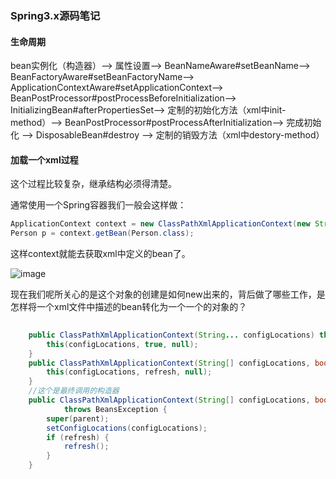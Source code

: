 ### Spring3.x源码笔记
#### 生命周期
bean实例化（构造器）--> 属性设置--> BeanNameAware#setBeanName--> 
BeanFactoryAware#setBeanFactoryName--> 
ApplicationContextAware#setApplicationContext--> 
BeanPostProcessor#postProcessBeforeInitialization--> 
InitializingBean#afterPropertiesSet--> 定制的初始化方法（xml中init-method）--> 
BeanPostProcessor#postProcessAfterInitialization--> 完成初始化 --> 
DisposableBean#destroy --> 定制的销毁方法（xml中destory-method）


#### 加载一个xml过程

这个过程比较复杂，继承结构必须得清楚。

通常使用一个Spring容器我们一般会这样做：
```java
ApplicationContext context = new ClassPathXmlApplicationContext(new String[]{"services.xml"});
Person p = context.getBean(Person.class);
```
这样context就能去获取xml中定义的bean了。

![image](http://7xsfwn.com1.z0.glb.clouddn.com/ClassPathXmlApplicationContext.png)

现在我们呢所关心的是这个对象的创建是如何new出来的，背后做了哪些工作，是怎样将一个xml文件中描述的bean转化为一个一个的对象的？

```java
    
	public ClassPathXmlApplicationContext(String... configLocations) throws BeansException {
		this(configLocations, true, null);
	}
    public ClassPathXmlApplicationContext(String[] configLocations, boolean refresh) throws BeansException {
		this(configLocations, refresh, null);
	}
	//这个是最终调用的构造器
	public ClassPathXmlApplicationContext(String[] configLocations, boolean refresh, ApplicationContext parent)
			throws BeansException {
		super(parent);
		setConfigLocations(configLocations);
		if (refresh) {
			refresh();
		}
	}
```